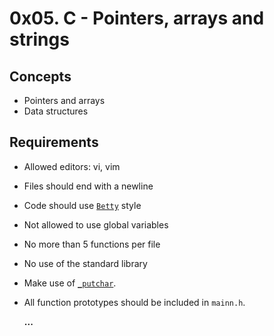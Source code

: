 # 0x05. C - Pointers, arrays and strings


## Concepts

- Pointers and arrays
- Data structures


## Requirements

- Allowed editors: vi, vim
- Files should end with a newline
- Code should use [`Betty`](https://github.com/holbertonschool/Betty/wiki) style
- Not allowed to use global variables
- No more than 5 functions per file
- No use of the standard library
- Make use of [`_putchar`](https://github.com/holbertonschool/_putchar.c/blob/master/_putchar.c).
- All function prototypes should be included in `mainn.h`.

  **...**

